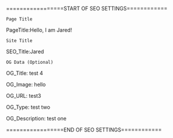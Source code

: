 =================START OF SEO SETTINGS============

<code>Page Title</code>

PageTitle:Hello, I am Jared! 

<code>Site Title</code>

SEO_Title:Jared


<code>OG Data (Optional)</code>

OG_Title: test 4

OG_Image: hello

OG_URL: test3

OG_Type: test two

OG_Description: test one

=================END OF SEO SETTINGS============
